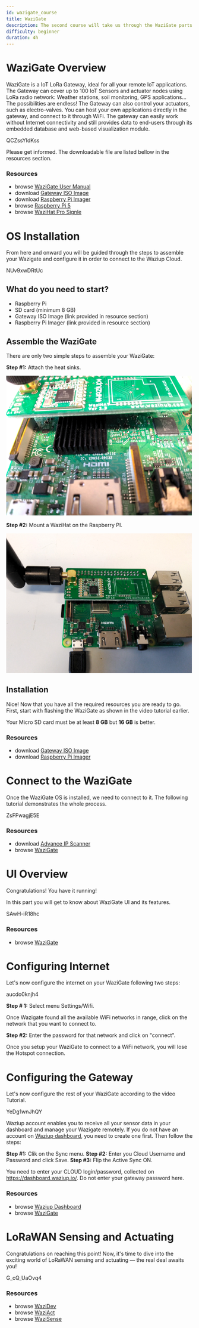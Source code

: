 ```yaml
---
id: wazigate_course
title: WaziGate
description: The second course will take us through the WaziGate parts and features.
difficulty: beginner
duration: 4h
---
```


WaziGate Overview
================

<!-- Let's start this lesson on the WaziGate with a tour of its parts and features. -->


WaziGate is a IoT LoRa Gateway, ideal for all your remote IoT applications. The Gateway can cover up to 100 IoT Sensors and actuator nodes using LoRa radio network: Weather stations, soil monitoring, GPS applications... The possibilities are endless! The Gateway can also control your actuators, such as electro-valves. You can host your own applications directly in the gateway, and connect to it through WiFi. The gateway can easily work without Internet connectivity and still provides data to end-users through its embedded database and web-based visualization module.

<youtube>QCZssYIdKss</youtube>

<alert type='info'> Please get informed. The downloadable file are listed bellow in the resources section.</alert>

### Resources
- browse [WaziGate User Manual](http://lab.waziup.io/resources/waziup/wazigate)
- download [Gateway ISO Image](https://downloads.waziup.io/)
- download [Raspberry Pi Imager](https://www.raspberrypi.com/software/)
- browse [Raspberry Pi 5](http://lab.waziup.io/resources/waziup/raspberry-pi)
- browse [WaziHat Pro Signle](http://lab.waziup.io/resources/waziup/wazihat-pro-single)


OS Installation
===============
From here and onward you will be guided through the steps to assemble your Wazigate and configure it in order to connect to the Waziup Cloud. 

<youtube>NUv9xwDRtUc</youtube>

## What do you need to start?
- Raspberry Pi
- SD card (minimum 8 GB)
- Gateway ISO Image (link provided in resource section)
- Raspberry Pi Imager (link provided in resource section)

## Assemble the WaziGate
There are only two simple steps to assemble your WaziGate:

**Step #1:** Attach the heat sinks.

![heat sink](img/heat-sink.png)


**Step #2:** Mount a WaziHat on the Raspberry PI.

![heat sink](img/wazihat-mount.png)


## Installation

Nice! Now that you have all the required resources you are ready to go. First, start with flashing the WaziGate as shown in the video tutorial earlier.

<alert type='warning'>Your Micro SD card must be at least <b>8 GB</b> but <b>16 GB</b> is better.</alert>


### Resources
- download [Gateway ISO Image](https://downloads.waziup.io/)
- download [Raspberry Pi Imager](https://www.raspberrypi.com/software/)
          

Connect to the WaziGate
=======================

Once the WaziGate OS is installed, we need to connect to it. The following tutorial demonstrates the whole process.

<youtube>ZsFFwagjE5E</youtube>

### Resources
- download [Advance IP Scanner](https://www.advanced-ip-scanner.com/)
- browse [WaziGate](http://lab.waziup.io/resources/waziup/wazigate)


UI Overview
===========

Congratulations! You have it running! 

In this part you will get to know about WaziGate UI and its features.

<youtube>SAwH-iR18hc</youtube>


### Resources
- browse [WaziGate](http://lab.waziup.io/resources/waziup/wazigate)

Configuring Internet
====================
Let's now configure the internet on your WaziGate following two steps:

<youtube>aucdo0knjh4</youtube>

**Step # 1:** Select menu Settings/Wifi.

Once Wazigate found all the available WiFi networks in range, click on the network that you want to connect to.

**Step #2:** Enter the password for that network and click on "connect".

<alert type='warning'> Once you setup your WaziGate to connect to a WiFi network, you will lose the Hotspot connection.</alert>

Configuring the Gateway
======================


Let's now configure the rest of your WaziGate according to the video Tutorial.

<youtube>YeDg1wnJhQY</youtube>

Waziup account enables you to receive all your sensor data in your dashboard and manage your Wazigate remotely. If you do not have an account on [Waziup dashboard](https://login.waziup.io/auth/realms/waziup/protocol/openid-connect/auth?client_id=dashboard&redirect_uri=https%3A%2F%2Fdashboard.waziup.io%2F&state=7c9547dd-c0bf-4b2a-8642-bdc13a3949a3&response_mode=fragment&response_type=code&scope=openid&nonce=1a520f4b-4814-4607-8472-aaeba34f5b6b), you need to create one first. Then follow the steps:

**Step #1:** Clik on the Sync menu. 
**Step #2:** Enter you Cloud Username and Password and click Save.
**Step #3:** Flip the Active Sync ON.

<alert type='warning'> You need to enter your CLOUD login/password, collected on https://dashboard.waziup.io/. Do not enter your gateway password here.</alert>

### Resources
- browse [Waziup Dashboard](https://dashboard.waziup.io)
- browse [WaziGate](http://lab.waziup.io/resources/waziup/wazigate)


LoRaWAN Sensing and Actuating
=============================

Congratulations on reaching this point! Now, it's time to dive into the exciting world of LoRaWAN sensing and actuating — the real deal awaits you!

<youtube>G_cQ_UaOvq4</youtube>

### Resources
- browse [WaziDev](http://lab.waziup.io/resources/waziup/wazidev)
- browse [WaziAct](http://lab.waziup.io/resources/waziup/waziact)
- browse [WaziSense](http://lab.waziup.io/resources/waziup/wazisense)